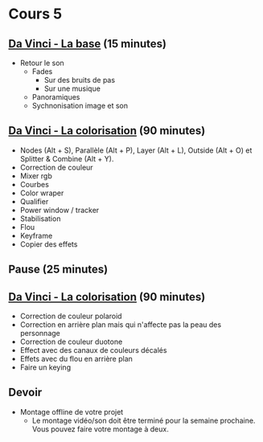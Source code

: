 # Cours 5
## [Da Vinci - La base](da_vinci_base.md) (15  minutes)
* Retour le son
  * Fades
    * Sur des bruits de pas
    * Sur une musique
  * Panoramiques
  * Sychnonisation image et son

## [Da Vinci - La colorisation](da_vinci_colorisation.md) (90  minutes)
* Nodes (Alt + S), Parallèle (Alt + P), Layer (Alt + L), Outside (Alt + O) et Splitter & Combine (Alt + Y).
* Correction de couleur 
* Mixer rgb 
* Courbes 
* Color wraper 
* Qualifier 
* Power window / tracker 
* Stabilisation 
* Flou 
* Keyframe
* Copier des effets

## Pause (25  minutes)

## [Da Vinci - La colorisation](da_vinci_colorisation.md) (90  minutes)

* Correction de couleur polaroid 
* Correction en arrière plan mais qui n'affecte pas la peau des personnage
* Correction de couleur duotone
* Effect avec des canaux de couleurs décalés
* Effets avec du flou en arrière plan
* Faire un keying


## Devoir
* Montage offline de votre projet
  * Le montage vidéo/son doit être terminé pour la semaine prochaine. Vous pouvez faire votre montage à deux. 
